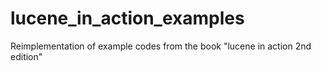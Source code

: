 # lucene_in_action_examples
Reimplementation of example codes from the book "lucene in action 2nd edition"
